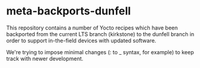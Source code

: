 # meta-backports-dunfell

This repository contains a number of Yocto recipes which have been backported from the current LTS branch (kirkstone)
to the dunfell branch in order to support in-the-field devices with updated software.

We're trying to impose minimal changes (: to _ syntax, for example) to keep track with newer development.
